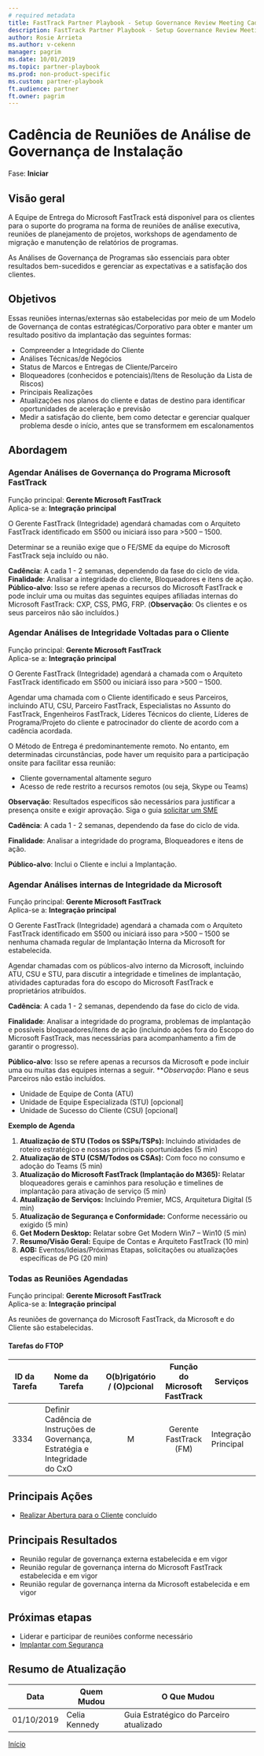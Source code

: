 ```yaml
---  
# required metadata   
title: FastTrack Partner Playbook - Setup Governance Review Meeting Cadence  
description: FastTrack Partner Playbook - Setup Governance Review Meeting Cadence  
author: Rosie Arrieta
ms.author: v-cekenn
manager: pagrim
ms.date: 10/01/2019  
ms.topic: partner-playbook  
ms.prod: non-product-specific  
ms.custom: partner-playbook  
ft.audience: partner  
ft.owner: pagrim
---  
```


# Cadência de Reuniões de Análise de Governança de Instalação

Fase: **Iniciar**  

## Visão geral

A Equipe de Entrega do Microsoft FastTrack está disponível para os clientes para o suporte do programa na forma de reuniões de análise executiva, reuniões de planejamento de projetos, workshops de agendamento de migração e manutenção de relatórios de programas.

As Análises de Governança de Programas são essenciais para obter resultados bem-sucedidos e gerenciar as expectativas e a satisfação dos clientes.

## Objetivos

Essas reuniões internas/externas são estabelecidas por meio de um Modelo de Governança de contas estratégicas/Corporativo para obter e manter um resultado positivo da implantação das seguintes formas:  

  - Compreender a Integridade do Cliente
  - Análises Técnicas/de Negócios
  - Status de Marcos e Entregas de Cliente/Parceiro
  - Bloqueadores (conhecidos e potenciais)/Itens de Resolução da Lista de Riscos)
  - Principais Realizações
  - Atualizações nos planos do cliente e datas de destino para identificar oportunidades de aceleração e previsão
  - Medir a satisfação do cliente, bem como detectar e gerenciar qualquer problema desde o início, antes que se transformem em escalonamentos  

## Abordagem

### Agendar Análises de Governança do Programa Microsoft FastTrack

Função principal: **Gerente Microsoft FastTrack**  
Aplica-se a: **Integração principal**

O Gerente FastTrack (Integridade) agendará chamadas com o Arquiteto FastTrack identificado em S500 ou iniciará isso para \>500 – 1500.

Determinar se a reunião exige que o FE/SME da equipe do Microsoft FastTrack seja incluído ou não.

**Cadência**: A cada 1 - 2 semanas, dependendo da fase do ciclo de vida.  
**Finalidade**: Analisar a integridade do cliente, Bloqueadores e itens de ação.  
**Público-alvo**: Isso se refere apenas a recursos do Microsoft FastTrack e pode incluir uma ou muitas das seguintes equipes afiliadas internas do Microsoft FastTrack: CXP, CSS, PMG, FRP. (**Observação**: Os clientes e os seus parceiros não são incluídos.)  

### Agendar Análises de Integridade Voltadas para o Cliente

Função principal: **Gerente Microsoft FastTrack**  
Aplica-se a: **Integração principal**

O Gerente FastTrack (Integridade) agendará a chamada com o Arquiteto FastTrack identificado em S500 ou iniciará isso para \>500 – 1500.

Agendar uma chamada com o Cliente identificado e seus Parceiros, incluindo ATU, CSU, Parceiro FastTrack, Especialistas no Assunto do FastTrack, Engenheiros FastTrack, Líderes Técnicos do cliente, Líderes de Programa/Projeto do cliente e
patrocinador do cliente de acordo com a cadência acordada.

O Método de Entrega é predominantemente remoto. No entanto, em determinadas circunstâncias, pode haver um requisito para a participação onsite para facilitar essa reunião:

  - Cliente governamental altamente seguro
  - Acesso de rede restrito a recursos remotos (ou seja, Skype ou Teams)

**Observação**: Resultados específicos são necessários para justificar a presença onsite e exigir aprovação. Siga o guia [solicitar um SME](https://aka.ms/FRPHubSMERequestProcess)

**Cadência**: A cada 1 - 2 semanas, dependendo da fase do ciclo de vida.

**Finalidade**: Analisar a integridade do programa, Bloqueadores e itens de ação.

**Público-alvo**: Inclui o Cliente e inclui a Implantação.  
  
### Agendar Análises internas de Integridade da Microsoft

Função principal: **Gerente Microsoft FastTrack**  
Aplica-se a: **Integração principal**

O Gerente FastTrack (Integridade) agendará a chamada com o Arquiteto FastTrack identificado em S500 ou iniciará isso para \>500 – 1500 se nenhuma chamada regular de Implantação Interna da Microsoft for estabelecida.

Agendar chamadas com os públicos-alvo interno da Microsoft, incluindo ATU, CSU e STU, para discutir a integridade e timelines de implantação, atividades capturadas fora do escopo do Microsoft FastTrack e proprietários atribuídos.

**Cadência**: A cada 1 - 2 semanas, dependendo da fase do ciclo de vida.

**Finalidade**: Analisar a integridade do programa, problemas de implantação e possíveis bloqueadores/itens de ação (incluindo ações fora do Escopo do Microsoft FastTrack, mas necessárias para acompanhamento a fim de garantir o progresso).

**Público-alvo**: Isso se refere apenas a recursos da Microsoft e pode incluir uma ou muitas das equipes internas a seguir. ***Observação*: Plano e seus Parceiros não estão incluídos.

  - Unidade de Equipe de Conta (ATU)
  - Unidade de Equipe Especializada (STU) \[opcional\]
  - Unidade de Sucesso do Cliente (CSU) \[opcional\]

**Exemplo de Agenda**  

1.  **Atualização de STU (Todos os SSPs/TSPs):** Incluindo atividades de roteiro estratégico e nossas principais oportunidades (5 min) 
2.  **Atualização de STU (CSM/Todos os CSAs):** Com foco no consumo e adoção do Teams (5 min)
3.  **Atualização do Microsoft FastTrack (Implantação do M365):** Relatar bloqueadores gerais e caminhos para resolução e timelines de implantação para ativação de serviço (5 min)
4.  **Atualização de Serviços:** Incluindo Premier, MCS, Arquitetura Digital (5 min)
5.  **Atualização de Segurança e Conformidade:** Conforme necessário ou exigido (5 min)
6.  **Get Modern Desktop:** Relatar sobre Get Modern Win7 – Win10 (5 min)
7.  **Resumo/Visão Geral:** Equipe de Contas e Arquiteto FastTrack (10 min)
8.  **AOB:** Eventos/Ideias/Próximas Etapas, solicitações ou atualizações específicas de PG (20 min)  

### Todas as Reuniões Agendadas

Função principal: **Gerente Microsoft FastTrack**  
Aplica-se a: **Integração principal**

As reuniões de governança do Microsoft FastTrack, da Microsoft e do Cliente são estabelecidas.  

#### Tarefas do FTOP

| ID da Tarefa | Nome da Tarefa                                                  | O(b)rigatório / (O)pcional |  Função do Microsoft FastTrack   | Serviços        |
| ------- | ---------------------------------------------------------- | :----------------------: | :---------------: | --------------- |
| 3334    | Definir Cadência de Instruções de Governança, Estratégia e Integridade do CxO |            M             | Gerente FastTrack (FM) | Integração Principal |

## Principais Ações

  - [Realizar Abertura para o Cliente​](initiate-customer-kick-off-partner-pr.md) concluído  

## Principais Resultados

  - Reunião regular de governança externa estabelecida e em vigor
  - Reunião regular de governança interna do Microsoft FastTrack estabelecida e em vigor
  - Reunião regular de governança interna da Microsoft estabelecida e em vigor  

## Próximas etapas

- Liderar e participar de reuniões conforme necessário
- [Implantar com Segurança](initiate-deploy-securely-partner-pr.md)

## Resumo de Atualização

| Data | Quem Mudou | O Que Mudou |
| ---- | ----------- | ------------ |
| 01/10/2019 | Celia Kennedy | Guia Estratégico do Parceiro atualizado |

[Início](http://partner-docs.microsoft.com)
